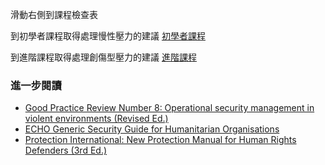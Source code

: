 [Title]: # (現在怎樣?)
[Order]: # (14)

滑動右側到課程檢查表

到初學者課程取得處理慢性壓力的建議
[初學者課程](umbrella://lesson/stress/0)

到進階課程取得處理創傷型壓力的建議
[進階課程](umbrella://lesson/stress/1)

### 進一步閱讀
* [Good Practice Review Number 8: Operational security management in violent environments (Revised Ed.)](https://www.odihpn.org/download/gpr_8_revised2pdf)
* [ECHO Generic Security Guide for Humanitarian Organisations](https://www.google.co.uk/url?sa=t&rct=j&q=&esrc=s&source=web&cd=1&cad=rja&uact=8&ved=0CCEQFjAA&url=http%3A%2F%2Fec.europa.eu%2Fecho%2Ffiles%2Fevaluation%2Fwatsan2005%2Fannex_files%2FECHO%2FECHO12%20-%20echo_generic_security_guide_en.doc&ei=kLxAVc6LOILuUP2SgbAE&usg=AFQjCNEXEOcbLeV24f3WolHmDwLq7KJzlQ&sig2=hbnI7wfdrGIHS7mmikBRWA)
* [Protection International: New Protection Manual for Human Rights Defenders (3rd Ed.)](http://protectioninternational.org/publication/new-protection-manual-for-human-rights-defenders-3rd-edition/)